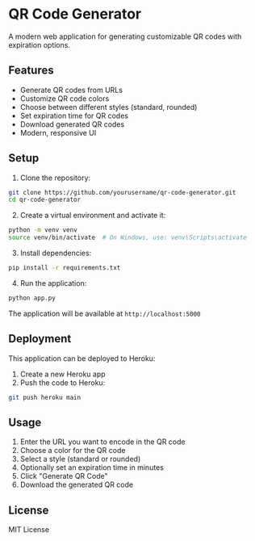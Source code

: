 # QR Code Generator

A modern web application for generating customizable QR codes with expiration options.

## Features

- Generate QR codes from URLs
- Customize QR code colors
- Choose between different styles (standard, rounded)
- Set expiration time for QR codes
- Download generated QR codes
- Modern, responsive UI

## Setup

1. Clone the repository:
```bash
git clone https://github.com/yourusername/qr-code-generator.git
cd qr-code-generator
```

2. Create a virtual environment and activate it:
```bash
python -m venv venv
source venv/bin/activate  # On Windows, use: venv\Scripts\activate
```

3. Install dependencies:
```bash
pip install -r requirements.txt
```

4. Run the application:
```bash
python app.py
```

The application will be available at `http://localhost:5000`

## Deployment

This application can be deployed to Heroku:

1. Create a new Heroku app
2. Push the code to Heroku:
```bash
git push heroku main
```

## Usage

1. Enter the URL you want to encode in the QR code
2. Choose a color for the QR code
3. Select a style (standard or rounded)
4. Optionally set an expiration time in minutes
5. Click "Generate QR Code"
6. Download the generated QR code

## License

MIT License